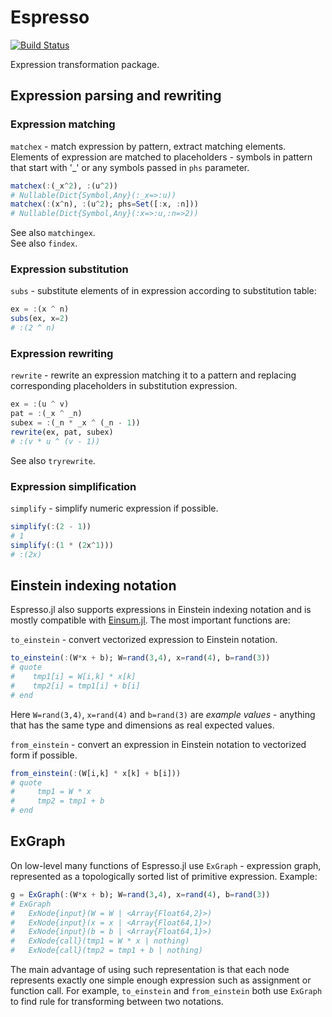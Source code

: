 # Espresso

[![Build Status](https://travis-ci.org/dfdx/Espresso.jl.svg?branch=master)](https://travis-ci.org/dfdx/Espresso.jl)

Expression transformation package. 

## Expression parsing and rewriting

### Expression matching

`matchex` - match expression by pattern, extract matching elements.
Elements of expression are matched to placeholders - symbols in pattern
that start with '_' or any symbols passed in `phs` parameter.

```julia
matchex(:(_x^2), :(u^2))
# Nullable(Dict{Symbol,Any}(:_x=>:u))
matchex(:(x^n), :(u^2); phs=Set([:x, :n]))
# Nullable(Dict{Symbol,Any}(:x=>:u,:n=>2))
```

See also `matchingex`.  
See also `findex`.

### Expression substitution

`subs` - substitute elements of in expression according to substitution table:

```julia
ex = :(x ^ n)
subs(ex, x=2)
# :(2 ^ n)
```

### Expression rewriting

`rewrite` - rewrite an expression matching it to a pattern and replacing
corresponding placeholders in substitution expression. 

```julia
ex = :(u ^ v)
pat = :(_x ^ _n)
subex = :(_n * _x ^ (_n - 1))
rewrite(ex, pat, subex)
# :(v * u ^ (v - 1))
```

See also `tryrewrite`.

### Expression simplification

`simplify` - simplify numeric expression if possible.

```julia
simplify(:(2 - 1))
# 1
simplify(:(1 * (2x^1)))
# :(2x)
```

## Einstein indexing notation

Espresso.jl also supports expressions in Einstein indexing notation and is mostly compatible with [Einsum.jl](https://github.com/ahwillia/Einsum.jl). The most important functions are:

`to_einstein` - convert vectorized expression to Einstein notation.

```julia
to_einstein(:(W*x + b); W=rand(3,4), x=rand(4), b=rand(3))
# quote
#    tmp1[i] = W[i,k] * x[k]
#    tmp2[i] = tmp1[i] + b[i]
# end
```

Here `W=rand(3,4)`, `x=rand(4)` and `b=rand(3)` are _example values_ - anything that has the same type and dimensions as real expected values.

`from_einstein` - convert an expression in Einstein notation to vectorized form if possible.

```julia
from_einstein(:(W[i,k] * x[k] + b[i]))
# quote
#     tmp1 = W * x
#     tmp2 = tmp1 + b
# end
```

## ExGraph

On low-level many functions of Espresso.jl use `ExGraph` - expression graph, represented as a topologically sorted list of primitive expression. Example:

```julia
g = ExGraph(:(W*x + b); W=rand(3,4), x=rand(4), b=rand(3))
# ExGraph
#   ExNode{input}(W = W | <Array{Float64,2}>)
#   ExNode{input}(x = x | <Array{Float64,1}>)
#   ExNode{input}(b = b | <Array{Float64,1}>)
#   ExNode{call}(tmp1 = W * x | nothing)
#   ExNode{call}(tmp2 = tmp1 + b | nothing)
```

The main advantage of using such representation is that each node represents exactly one simple enough expression such as assignment or function call. For example, `to_einstein` and `from_einstein` both use `ExGraph` to find rule for transforming between two notations.
